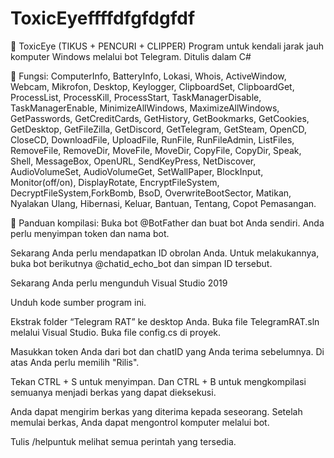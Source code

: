 # ToxicEyeffffdfgfdgfdf
 🔱 ToxicEye (TIKUS + PENCURI + CLIPPER)
Program untuk kendali jarak jauh komputer Windows melalui bot Telegram. Ditulis dalam C#



🍂 Fungsi:
ComputerInfo, BatteryInfo, Lokasi, Whois, ActiveWindow, Webcam, Mikrofon, Desktop, Keylogger, ClipboardSet, ClipboardGet, ProcessList, ProcessKill, ProcessStart, TaskManagerDisable, TaskManagerEnable, MinimizeAllWindows, MaximizeAllWindows, GetPasswords, GetCreditCards, GetHistory, GetBookmarks, GetCookies, GetDesktop, GetFileZilla, GetDiscord, GetTelegram, GetSteam, OpenCD, CloseCD, DownloadFile, UploadFile, RunFile, RunFileAdmin, ListFiles, RemoveFile, RemoveDir, MoveFile, MoveDir, CopyFile, CopyDir, Speak, Shell, MessageBox, OpenURL, SendKeyPress, NetDiscover, AudioVolumeSet, AudioVolumeGet, SetWallPaper, BlockInput, Monitor(off/on), DisplayRotate, EncryptFileSystem, DecryptFileSystem,ForkBomb, BsoD, OverwriteBootSector, Matikan, Nyalakan Ulang, Hibernasi, Keluar, Bantuan, Tentang, Copot Pemasangan.

🔨 Panduan kompilasi:
Buka bot @BotFather dan buat bot Anda sendiri. Anda perlu menyimpan token dan nama bot.

Sekarang Anda perlu mendapatkan ID obrolan Anda. Untuk melakukannya, buka bot berikutnya @chatid_echo_bot dan simpan ID tersebut.

Sekarang Anda perlu mengunduh Visual Studio 2019

Unduh kode sumber program ini.

Ekstrak folder “Telegram RAT” ke desktop Anda.
Buka file TelegramRAT.sln melalui Visual Studio.
Buka file config.cs di proyek.

Masukkan token Anda dari bot dan chatID yang Anda terima sebelumnya.
Di atas Anda perlu memilih "Rilis".

Tekan CTRL + S untuk menyimpan. Dan CTRL + B untuk mengkompilasi semuanya menjadi berkas yang dapat dieksekusi.

Anda dapat mengirim berkas yang diterima kepada seseorang.
Setelah memulai berkas, Anda dapat mengontrol komputer melalui bot.

Tulis /helpuntuk melihat semua perintah yang tersedia.
